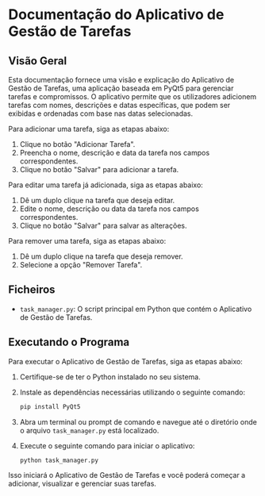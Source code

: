 # Documentação do Aplicativo de Gestão de Tarefas

## Visão Geral

Esta documentação fornece uma visão e explicação do Aplicativo de Gestão de Tarefas, uma aplicação baseada em PyQt5 para gerenciar tarefas e compromissos. O aplicativo permite que os utilizadores adicionem tarefas com nomes, descrições e datas específicas, que podem ser exibidas e ordenadas com base nas datas selecionadas.

Para adicionar uma tarefa, siga as etapas abaixo:

1. Clique no botão "Adicionar Tarefa".
2. Preencha o nome, descrição e data da tarefa nos campos correspondentes.
3. Clique no botão "Salvar" para adicionar a tarefa.

Para editar uma tarefa já adicionada, siga as etapas abaixo:

1. Dê um duplo clique na tarefa que deseja editar.
2. Edite o nome, descrição ou data da tarefa nos campos correspondentes.
3. Clique no botão "Salvar" para salvar as alterações.

Para remover uma tarefa, siga as etapas abaixo:

1. Dê um duplo clique na tarefa que deseja remover.
2. Selecione a opção "Remover Tarefa".



## Ficheiros

- `task_manager.py`: O script principal em Python que contém o Aplicativo de Gestão de Tarefas.

## Executando o Programa

Para executar o Aplicativo de Gestão de Tarefas, siga as etapas abaixo:

1. Certifique-se de ter o Python instalado no seu sistema.
2. Instale as dependências necessárias utilizando o seguinte comando:

    ```bash
    pip install PyQt5
    ```

3. Abra um terminal ou prompt de comando e navegue até o diretório onde o arquivo `task_manager.py` está localizado.
4. Execute o seguinte comando para iniciar o aplicativo:

    ```bash
    python task_manager.py
    ```

Isso iniciará o Aplicativo de Gestão de Tarefas e você poderá começar a adicionar, visualizar e gerenciar suas tarefas.




